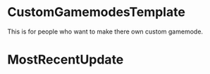# CustomGamemodesTemplate

This is for people who want to make there own custom gamemode.

# MostRecentUpdate

